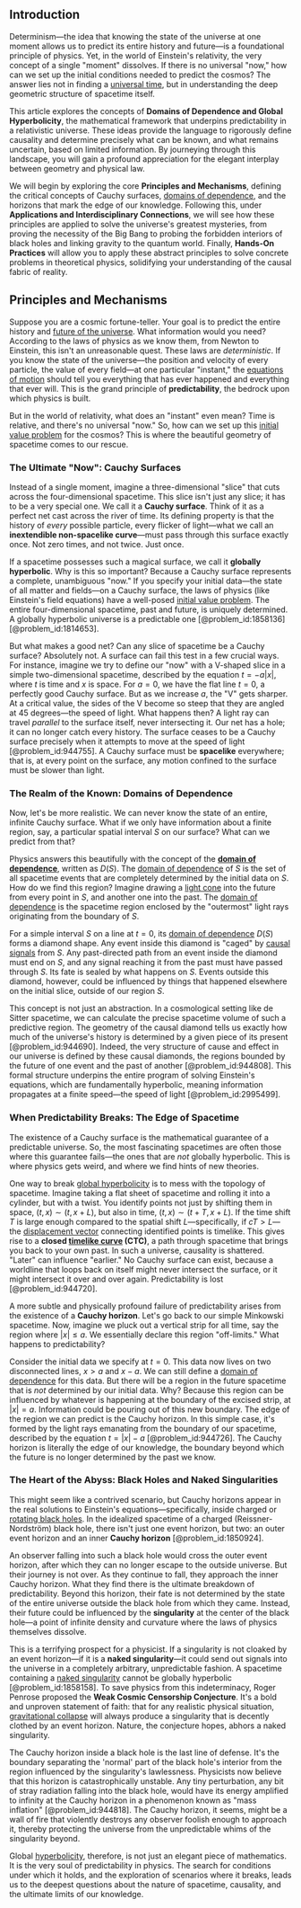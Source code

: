## Introduction
Determinism—the idea that knowing the state of the universe at one moment allows us to predict its entire history and future—is a foundational principle of physics. Yet, in the world of Einstein's relativity, the very concept of a single "moment" dissolves. If there is no universal "now," how can we set up the initial conditions needed to predict the cosmos? The answer lies not in finding a [universal time](@article_id:274710), but in understanding the deep geometric structure of spacetime itself.

This article explores the concepts of **Domains of Dependence and Global Hyperbolicity**, the mathematical framework that underpins predictability in a relativistic universe. These ideas provide the language to rigorously define causality and determine precisely what can be known, and what remains uncertain, based on limited information. By journeying through this landscape, you will gain a profound appreciation for the elegant interplay between geometry and physical law.

We will begin by exploring the core **Principles and Mechanisms**, defining the critical concepts of Cauchy surfaces, [domains of dependence](@article_id:159776), and the horizons that mark the edge of our knowledge. Following this, under **Applications and Interdisciplinary Connections**, we will see how these principles are applied to solve the universe's greatest mysteries, from proving the necessity of the Big Bang to probing the forbidden interiors of black holes and linking gravity to the quantum world. Finally, **Hands-On Practices** will allow you to apply these abstract principles to solve concrete problems in theoretical physics, solidifying your understanding of the causal fabric of reality.

## Principles and Mechanisms

Suppose you are a cosmic fortune-teller. Your goal is to predict the entire history and [future of the universe](@article_id:158723). What information would you need? According to the laws of physics as we know them, from Newton to Einstein, this isn't an unreasonable quest. These laws are *deterministic*. If you know the state of the universe—the position and velocity of every particle, the value of every field—at one particular "instant," the [equations of motion](@article_id:170226) should tell you everything that has ever happened and everything that ever will. This is the grand principle of **predictability**, the bedrock upon which physics is built.

But in the world of relativity, what does an "instant" even mean? Time is relative, and there's no universal "now." So, how can we set up this [initial value problem](@article_id:142259) for the cosmos? This is where the beautiful geometry of spacetime comes to our rescue.

### The Ultimate "Now": Cauchy Surfaces

Instead of a single moment, imagine a three-dimensional "slice" that cuts across the four-dimensional spacetime. This slice isn't just any slice; it has to be a very special one. We call it a **Cauchy surface**. Think of it as a perfect net cast across the river of time. Its defining property is that the history of *every* possible particle, every flicker of light—what we call an **inextendible non-spacelike curve**—must pass through this surface exactly once. Not zero times, and not twice. Just once.

If a spacetime possesses such a magical surface, we call it **globally hyperbolic**. Why is this so important? Because a Cauchy surface represents a complete, unambiguous "now." If you specify your initial data—the state of all matter and fields—on a Cauchy surface, the laws of physics (like Einstein's field equations) have a well-posed [initial value problem](@article_id:142259). The entire four-dimensional spacetime, past and future, is uniquely determined. A globally hyperbolic universe is a predictable one [@problem_id:1858136] [@problem_id:1814653].

But what makes a good net? Can any slice of spacetime be a Cauchy surface? Absolutely not. A surface can fail this test in a few crucial ways. For instance, imagine we try to define our "now" with a V-shaped slice in a simple two-dimensional spacetime, described by the equation $t = -a|x|$, where $t$ is time and $x$ is space. For $a=0$, we have the flat line $t=0$, a perfectly good Cauchy surface. But as we increase $a$, the "V" gets sharper. At a critical value, the sides of the V become so steep that they are angled at 45 degrees—the speed of light. What happens then? A light ray can travel *parallel* to the surface itself, never intersecting it. Our net has a hole; it can no longer catch every history. The surface ceases to be a Cauchy surface precisely when it attempts to move at the speed of light [@problem_id:944755]. A Cauchy surface must be **spacelike** everywhere; that is, at every point on the surface, any motion confined to the surface must be slower than light.

### The Realm of the Known: Domains of Dependence

Now, let's be more realistic. We can never know the state of an entire, infinite Cauchy surface. What if we only have information about a finite region, say, a particular spatial interval $S$ on our surface? What can we predict from that?

Physics answers this beautifully with the concept of the **[domain of dependence](@article_id:135887)**, written as $D(S)$. The [domain of dependence](@article_id:135887) of $S$ is the set of all spacetime events that are completely determined by the initial data on $S$. How do we find this region? Imagine drawing a [light cone](@article_id:157173) into the future from every point in $S$, and another one into the past. The [domain of dependence](@article_id:135887) is the spacetime region enclosed by the "outermost" light rays originating from the boundary of $S$.

For a simple interval $S$ on a line at $t=0$, its [domain of dependence](@article_id:135887) $D(S)$ forms a diamond shape. Any event inside this diamond is "caged" by [causal signals](@article_id:273378) from $S$. Any past-directed path from an event inside the diamond must end on $S$, and any signal reaching it from the past must have passed through $S$. Its fate is sealed by what happens on $S$. Events outside this diamond, however, could be influenced by things that happened elsewhere on the initial slice, outside of our region $S$.

This concept is not just an abstraction. In a cosmological setting like de Sitter spacetime, we can calculate the precise spacetime volume of such a predictive region. The geometry of the causal diamond tells us exactly how much of the universe's history is determined by a given piece of its present [@problem_id:944690]. Indeed, the very structure of cause and effect in our universe is defined by these causal diamonds, the regions bounded by the future of one event and the past of another [@problem_id:944808]. This formal structure underpins the entire program of solving Einstein's equations, which are fundamentally hyperbolic, meaning information propagates at a finite speed—the speed of light [@problem_id:2995499].

### When Predictability Breaks: The Edge of Spacetime

The existence of a Cauchy surface is the mathematical guarantee of a predictable universe. So, the most fascinating spacetimes are often those where this guarantee fails—the ones that are *not* globally hyperbolic. This is where physics gets weird, and where we find hints of new theories.

One way to break [global hyperbolicity](@article_id:158716) is to mess with the topology of spacetime. Imagine taking a flat sheet of spacetime and rolling it into a cylinder, but with a twist. You identify points not just by shifting them in space, $(t,x) \sim (t, x+L)$, but also in time, $(t,x) \sim (t+T, x+L)$. If the time shift $T$ is large enough compared to the spatial shift $L$—specifically, if $cT > L$—the [displacement vector](@article_id:262288) connecting identified points is timelike. This gives rise to a **closed [timelike curve](@article_id:636895) (CTC)**, a path through spacetime that brings you back to your own past. In such a universe, causality is shattered. "Later" can influence "earlier." No Cauchy surface can exist, because a worldline that loops back on itself might never intersect the surface, or it might intersect it over and over again. Predictability is lost [@problem_id:944720].

A more subtle and physically profound failure of predictability arises from the existence of a **Cauchy horizon**. Let's go back to our simple Minkowski spacetime. Now, imagine we pluck out a vertical strip for all time, say the region where $|x| \le a$. We essentially declare this region "off-limits." What happens to predictability?

Consider the initial data we specify at $t=0$. This data now lives on two disconnected lines, $x>a$ and $x-a$. We can still define a [domain of dependence](@article_id:135887) for this data. But there will be a region in the future spacetime that is *not* determined by our initial data. Why? Because this region can be influenced by whatever is happening at the boundary of the excised strip, at $|x|=a$. Information could be pouring out of this new boundary. The edge of the region we can predict is the Cauchy horizon. In this simple case, it's formed by the light rays emanating from the boundary of our spacetime, described by the equation $t = |x|-a$ [@problem_id:944726]. The Cauchy horizon is literally the edge of our knowledge, the boundary beyond which the future is no longer determined by the past we know.

### The Heart of the Abyss: Black Holes and Naked Singularities

This might seem like a contrived scenario, but Cauchy horizons appear in the real solutions to Einstein's equations—specifically, inside charged or [rotating black holes](@article_id:157311). In the idealized spacetime of a charged (Reissner-Nordström) black hole, there isn't just one event horizon, but two: an outer event horizon and an inner **Cauchy horizon** [@problem_id:1850924].

An observer falling into such a black hole would cross the outer event horizon, after which they can no longer escape to the outside universe. But their journey is not over. As they continue to fall, they approach the inner Cauchy horizon. What they find there is the ultimate breakdown of predictability. Beyond this horizon, their fate is not determined by the state of the entire universe outside the black hole from which they came. Instead, their future could be influenced by the **singularity** at the center of the black hole—a point of infinite density and curvature where the laws of physics themselves dissolve.

This is a terrifying prospect for a physicist. If a singularity is not cloaked by an event horizon—if it is a **naked singularity**—it could send out signals into the universe in a completely arbitrary, unpredictable fashion. A spacetime containing a [naked singularity](@article_id:160456) cannot be globally hyperbolic [@problem_id:1858158]. To save physics from this indeterminacy, Roger Penrose proposed the **Weak Cosmic Censorship Conjecture**. It's a bold and unproven statement of faith: that for any realistic physical situation, [gravitational collapse](@article_id:160781) will always produce a singularity that is decently clothed by an event horizon. Nature, the conjecture hopes, abhors a naked singularity.

The Cauchy horizon inside a black hole is the last line of defense. It's the boundary separating the 'normal' part of the black hole's interior from the region influenced by the singularity's lawlessness. Physicists now believe that this horizon is catastrophically unstable. Any tiny perturbation, any bit of stray radiation falling into the black hole, would have its energy amplified to infinity at the Cauchy horizon in a phenomenon known as "mass inflation" [@problem_id:944818]. The Cauchy horizon, it seems, might be a wall of fire that violently destroys any observer foolish enough to approach it, thereby protecting the universe from the unpredictable whims of the singularity beyond.

Global [hyperbolicity](@article_id:262272), therefore, is not just an elegant piece of mathematics. It is the very soul of predictability in physics. The search for conditions under which it holds, and the exploration of scenarios where it breaks, leads us to the deepest questions about the nature of spacetime, causality, and the ultimate limits of our knowledge.